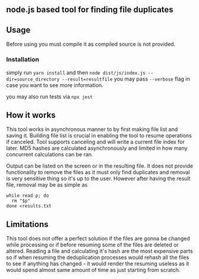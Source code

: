 
## node.js based tool for finding file duplicates


## Usage
Before using you must compile it as compiled source is not provided.

### Installation
simply run ```yarn install``` and then
```node dist/js/index.js --dir=source_directory --result=resultfile```
you may pass ```--verbose``` flag in case you want to see more information.

you may also run tests via ```npx jest```

## How it works
This tool works in asynchronous manner to by first making file list and saving it. Building file list is crucial in enabling the tool to resume operations if canceled.
Tool supports canceling and will write a current file index for later. MD5 hashes are calculated asynchronously and limited in how many concurrent calculations can be ran.

Output can be listed on the screen or in the resulting file. It does not provide functionality to remove the files as it must only find duplicates and removal is very sensitive thing so it's up to the user. However after having the result file, removal may be as simple as
```
while read p; do
  rm "$p"
done <results.txt
```
## Limitations
This tool does not offer a perfect solution if the files are gonna be changed while processing or if before resuming some of the files are deleted or altered. Reading a file and calculating it's hash are the most expensive parts so if when resuming the deduplication processes would rehash all the files to see if anything has changed - it would render the resuming useless as it would spend almost same amount of time as just starting from scratch.